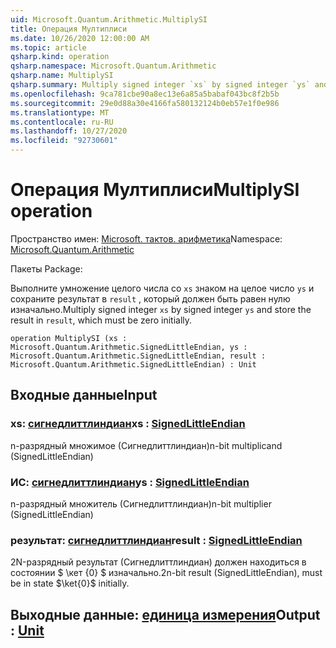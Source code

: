 ```yaml
---
uid: Microsoft.Quantum.Arithmetic.MultiplySI
title: Операция Мултиплиси
ms.date: 10/26/2020 12:00:00 AM
ms.topic: article
qsharp.kind: operation
qsharp.namespace: Microsoft.Quantum.Arithmetic
qsharp.name: MultiplySI
qsharp.summary: Multiply signed integer `xs` by signed integer `ys` and store the result in `result`, which must be zero initially.
ms.openlocfilehash: 9ca781cbe90a8ec13e6a85a5babaf043bc8f2b5b
ms.sourcegitcommit: 29e0d88a30e4166fa580132124b0eb57e1f0e986
ms.translationtype: MT
ms.contentlocale: ru-RU
ms.lasthandoff: 10/27/2020
ms.locfileid: "92730601"
---
```

# <a name="multiplysi-operation"></a><span data-ttu-id="12bf3-102">Операция Мултиплиси</span><span class="sxs-lookup"><span data-stu-id="12bf3-102">MultiplySI operation</span></span>

<span data-ttu-id="12bf3-103">Пространство имен: [Microsoft. тактов. арифметика](xref:Microsoft.Quantum.Arithmetic)</span><span class="sxs-lookup"><span data-stu-id="12bf3-103">Namespace: [Microsoft.Quantum.Arithmetic](xref:Microsoft.Quantum.Arithmetic)</span></span>

<span data-ttu-id="12bf3-104">Пакеты [](https://nuget.org/packages/)</span><span class="sxs-lookup"><span data-stu-id="12bf3-104">Package: [](https://nuget.org/packages/)</span></span>


<span data-ttu-id="12bf3-105">Выполните умножение целого числа со `xs` знаком на целое число `ys` и сохраните результат в `result` , который должен быть равен нулю изначально.</span><span class="sxs-lookup"><span data-stu-id="12bf3-105">Multiply signed integer `xs` by signed integer `ys` and store the result in `result`, which must be zero initially.</span></span>

```qsharp
operation MultiplySI (xs : Microsoft.Quantum.Arithmetic.SignedLittleEndian, ys : Microsoft.Quantum.Arithmetic.SignedLittleEndian, result : Microsoft.Quantum.Arithmetic.SignedLittleEndian) : Unit
```


## <a name="input"></a><span data-ttu-id="12bf3-106">Входные данные</span><span class="sxs-lookup"><span data-stu-id="12bf3-106">Input</span></span>

### <a name="xs--signedlittleendian"></a><span data-ttu-id="12bf3-107">xs: [сигнедлиттлиндиан](xref:Microsoft.Quantum.Arithmetic.SignedLittleEndian)</span><span class="sxs-lookup"><span data-stu-id="12bf3-107">xs : [SignedLittleEndian](xref:Microsoft.Quantum.Arithmetic.SignedLittleEndian)</span></span>

<span data-ttu-id="12bf3-108">n-разрядный множимое (Сигнедлиттлиндиан)</span><span class="sxs-lookup"><span data-stu-id="12bf3-108">n-bit multiplicand (SignedLittleEndian)</span></span>


### <a name="ys--signedlittleendian"></a><span data-ttu-id="12bf3-109">ИС: [сигнедлиттлиндиан](xref:Microsoft.Quantum.Arithmetic.SignedLittleEndian)</span><span class="sxs-lookup"><span data-stu-id="12bf3-109">ys : [SignedLittleEndian](xref:Microsoft.Quantum.Arithmetic.SignedLittleEndian)</span></span>

<span data-ttu-id="12bf3-110">n-разрядный множитель (Сигнедлиттлиндиан)</span><span class="sxs-lookup"><span data-stu-id="12bf3-110">n-bit multiplier (SignedLittleEndian)</span></span>


### <a name="result--signedlittleendian"></a><span data-ttu-id="12bf3-111">результат: [сигнедлиттлиндиан](xref:Microsoft.Quantum.Arithmetic.SignedLittleEndian)</span><span class="sxs-lookup"><span data-stu-id="12bf3-111">result : [SignedLittleEndian](xref:Microsoft.Quantum.Arithmetic.SignedLittleEndian)</span></span>

<span data-ttu-id="12bf3-112">2N-разрядный результат (Сигнедлиттлиндиан) должен находиться в состоянии $ \кет {0} $ изначально.</span><span class="sxs-lookup"><span data-stu-id="12bf3-112">2n-bit result (SignedLittleEndian), must be in state $\ket{0}$ initially.</span></span>



## <a name="output--unit"></a><span data-ttu-id="12bf3-113">Выходные данные: [единица измерения](xref:microsoft.quantum.lang-ref.unit)</span><span class="sxs-lookup"><span data-stu-id="12bf3-113">Output : [Unit](xref:microsoft.quantum.lang-ref.unit)</span></span>

